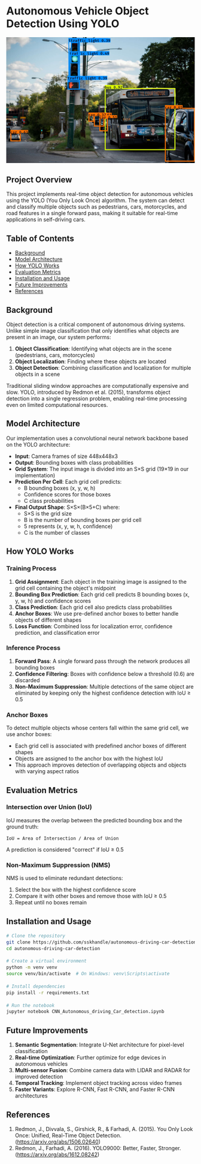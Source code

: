 # Autonomous Vehicle Object Detection Using YOLO

[<img alt="alt_text" width="800px" src="out/chicago1.jpg" />](https://www.google.com/)

## Project Overview

This project implements real-time object detection for autonomous vehicles using the YOLO (You Only Look Once) algorithm. The system can detect and classify multiple objects such as pedestrians, cars, motorcycles, and road features in a single forward pass, making it suitable for real-time applications in self-driving cars.

## Table of Contents

- [Background](#background)
- [Model Architecture](#model-architecture)
- [How YOLO Works](#how-yolo-works)
- [Evaluation Metrics](#evaluation-metrics)
- [Installation and Usage](#installation-and-usage)
- [Future Improvements](#future-improvements)
- [References](#references)

## Background

Object detection is a critical component of autonomous driving systems. Unlike simple image classification that only identifies what objects are present in an image, our system performs:

1. **Object Classification**: Identifying what objects are in the scene (pedestrians, cars, motorcycles)
2. **Object Localization**: Finding where these objects are located
3. **Object Detection**: Combining classification and localization for multiple objects in a scene

Traditional sliding window approaches are computationally expensive and slow. YOLO, introduced by Redmon et al. (2015), transforms object detection into a single regression problem, enabling real-time processing even on limited computational resources.

## Model Architecture

Our implementation uses a convolutional neural network backbone based on the YOLO architecture:

- **Input**: Camera frames of size 448x448x3
- **Output**: Bounding boxes with class probabilities
- **Grid System**: The input image is divided into an S×S grid (19×19 in our implementation)
- **Prediction Per Cell**: Each grid cell predicts:
  - B bounding boxes (x, y, w, h)
  - Confidence scores for those boxes
  - C class probabilities
- **Final Output Shape**: S×S×(B×5+C) where:
  - S×S is the grid size
  - B is the number of bounding boxes per grid cell
  - 5 represents (x, y, w, h, confidence)
  - C is the number of classes

## How YOLO Works

### Training Process

1. **Grid Assignment**: Each object in the training image is assigned to the grid cell containing the object's midpoint
2. **Bounding Box Prediction**: Each grid cell predicts B bounding boxes (x, y, w, h) and confidence scores
3. **Class Prediction**: Each grid cell also predicts class probabilities
4. **Anchor Boxes**: We use pre-defined anchor boxes to better handle objects of different shapes
5. **Loss Function**: Combined loss for localization error, confidence prediction, and classification error

### Inference Process

1. **Forward Pass**: A single forward pass through the network produces all bounding boxes
2. **Confidence Filtering**: Boxes with confidence below a threshold (0.6) are discarded
3. **Non-Maximum Suppression**: Multiple detections of the same object are eliminated by keeping only the highest confidence detection with IoU ≥ 0.5

### Anchor Boxes

To detect multiple objects whose centers fall within the same grid cell, we use anchor boxes:

- Each grid cell is associated with predefined anchor boxes of different shapes
- Objects are assigned to the anchor box with the highest IoU
- This approach improves detection of overlapping objects and objects with varying aspect ratios

## Evaluation Metrics

### Intersection over Union (IoU)

IoU measures the overlap between the predicted bounding box and the ground truth:

```
IoU = Area of Intersection / Area of Union
```

A prediction is considered "correct" if IoU ≥ 0.5

### Non-Maximum Suppression (NMS)

NMS is used to eliminate redundant detections:

1. Select the box with the highest confidence score
2. Compare it with other boxes and remove those with IoU ≥ 0.5
3. Repeat until no boxes remain

## Installation and Usage

```bash
# Clone the repository
git clone https://github.com/sskhandle/autonomous-driving-car-detection.git
cd autonomous-driving-car-detection

# Create a virtual environment
python -m venv venv
source venv/bin/activate  # On Windows: venv\Scripts\activate

# Install dependencies
pip install -r requirements.txt

# Run the notebook
jupyter notebook CNN_Autonomous_driving_Car_detection.ipynb
```

## Future Improvements

1. **Semantic Segmentation**: Integrate U-Net architecture for pixel-level classification
2. **Real-time Optimization**: Further optimize for edge devices in autonomous vehicles
3. **Multi-sensor Fusion**: Combine camera data with LIDAR and RADAR for improved detection
4. **Temporal Tracking**: Implement object tracking across video frames
5. **Faster Variants**: Explore R-CNN, Fast R-CNN, and Faster R-CNN architectures

## References

1. Redmon, J., Divvala, S., Girshick, R., & Farhadi, A. (2015). You Only Look Once: Unified, Real-Time Object Detection. (https://arxiv.org/abs/1506.02640)
2. Redmon, J., Farhadi, A. (2016). YOLO9000: Better, Faster, Stronger. (https://arxiv.org/abs/1612.08242)

